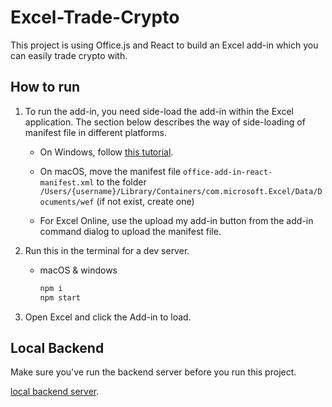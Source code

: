 # Excel-Trade-Crypto

This project is using Office.js and React to build an Excel add-in which you can easily trade crypto with.

## How to run

1. To run the add-in, you need side-load the add-in within the Excel application. The section below describes the way of side-loading of manifest file in different platforms.

    - On Windows, follow [this tutorial](https://dev.office.com/docs/add-ins/testing/create-a-network-shared-folder-catalog-for-task-pane-and-content-add-ins).

    - On macOS, move the manifest file `office-add-in-react-manifest.xml` to the folder `/Users/{username}/Library/Containers/com.microsoft.Excel/Data/Documents/wef` (if not exist, create one)

    - For Excel Online, use the upload my add-in button from the add-in command dialog to upload the manifest file. 

2. Run this in the terminal for a dev server.
    
    -  macOS & windows
    
        ```bash
        npm i
        npm start
        ```

3. Open Excel and click the Add-in to load.

## Local Backend 

Make sure you've run the backend server before you run this project.

[local backend server](https://github.com/alexischiang/excel-trade-crypto-backend).
